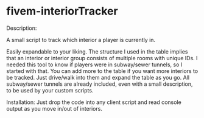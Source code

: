 # fivem-interiorTracker

Description:

A small script to track which interior a player is currently in.

Easily expandable to your liking. The structure I used in the table implies that an interior or interior group consists of multiple rooms with unique IDs. I needed this tool to know if players were in subway/sewer tunnels, so I started with that. You can add more to the table if you want more interiors to be tracked. Just drive/walk into them and expand the table as you go. All subway/sewer tunnels are already included, even with a small description, to be used by your custom scripts.


Installation:
Just drop the code into any client script and read console output as you move in/out of interiors.
